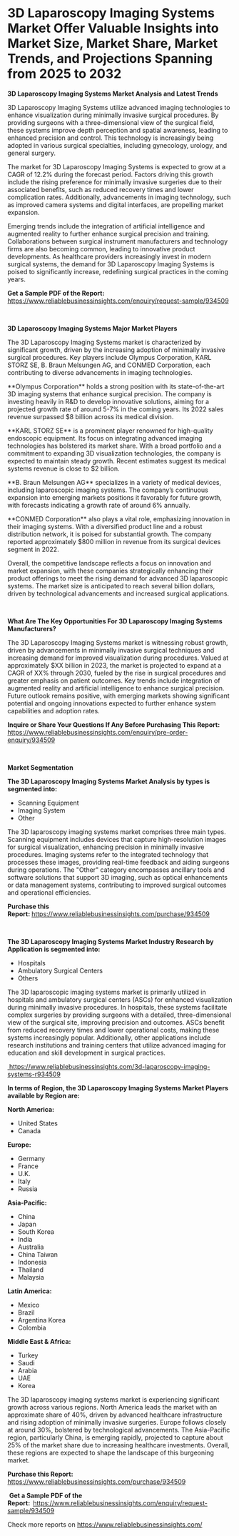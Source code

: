 <p><h1>3D Laparoscopy Imaging Systems Market Offer Valuable Insights into Market Size, Market Share, Market Trends, and Projections Spanning from 2025 to 2032</h1></p><p><strong>3D Laparoscopy Imaging Systems Market Analysis and Latest Trends</strong></p>
<p><p>3D Laparoscopy Imaging Systems utilize advanced imaging technologies to enhance visualization during minimally invasive surgical procedures. By providing surgeons with a three-dimensional view of the surgical field, these systems improve depth perception and spatial awareness, leading to enhanced precision and control. This technology is increasingly being adopted in various surgical specialties, including gynecology, urology, and general surgery.</p><p>The market for 3D Laparoscopy Imaging Systems is expected to grow at a CAGR of 12.2% during the forecast period. Factors driving this growth include the rising preference for minimally invasive surgeries due to their associated benefits, such as reduced recovery times and lower complication rates. Additionally, advancements in imaging technology, such as improved camera systems and digital interfaces, are propelling market expansion. </p><p>Emerging trends include the integration of artificial intelligence and augmented reality to further enhance surgical precision and training. Collaborations between surgical instrument manufacturers and technology firms are also becoming common, leading to innovative product developments. As healthcare providers increasingly invest in modern surgical systems, the demand for 3D Laparoscopy Imaging Systems is poised to significantly increase, redefining surgical practices in the coming years.</p></p>
<p><strong>Get a Sample PDF of the Report:&nbsp;</strong> <a href="https://www.reliablebusinessinsights.com/enquiry/request-sample/934509?utm_campaign=3079&utm_medium=2&utm_source=Github&utm_content=ia&utm_term=07032025&utm_id=3d-laparoscopy-imaging-systems">https://www.reliablebusinessinsights.com/enquiry/request-sample/934509</a></p>
<p>&nbsp;</p>
<p><strong>3D Laparoscopy Imaging Systems Major Market Players</strong></p>
<p><p>The 3D Laparoscopy Imaging Systems market is characterized by significant growth, driven by the increasing adoption of minimally invasive surgical procedures. Key players include Olympus Corporation, KARL STORZ SE, B. Braun Melsungen AG, and CONMED Corporation, each contributing to diverse advancements in imaging technologies.</p><p>**Olympus Corporation** holds a strong position with its state-of-the-art 3D imaging systems that enhance surgical precision. The company is investing heavily in R&D to develop innovative solutions, aiming for a projected growth rate of around 5-7% in the coming years. Its 2022 sales revenue surpassed $8 billion across its medical division.</p><p>**KARL STORZ SE** is a prominent player renowned for high-quality endoscopic equipment. Its focus on integrating advanced imaging technologies has bolstered its market share. With a broad portfolio and a commitment to expanding 3D visualization technologies, the company is expected to maintain steady growth. Recent estimates suggest its medical systems revenue is close to $2 billion.</p><p>**B. Braun Melsungen AG** specializes in a variety of medical devices, including laparoscopic imaging systems. The company’s continuous expansion into emerging markets positions it favorably for future growth, with forecasts indicating a growth rate of around 6% annually.</p><p>**CONMED Corporation** also plays a vital role, emphasizing innovation in their imaging systems. With a diversified product line and a robust distribution network, it is poised for substantial growth. The company reported approximately $800 million in revenue from its surgical devices segment in 2022.</p><p>Overall, the competitive landscape reflects a focus on innovation and market expansion, with these companies strategically enhancing their product offerings to meet the rising demand for advanced 3D laparoscopic systems. The market size is anticipated to reach several billion dollars, driven by technological advancements and increased surgical applications.</p></p>
<p>&nbsp;</p>
<p><strong>What Are The Key Opportunities For 3D Laparoscopy Imaging Systems Manufacturers?</strong></p>
<p><p>The 3D Laparoscopy Imaging Systems market is witnessing robust growth, driven by advancements in minimally invasive surgical techniques and increasing demand for improved visualization during procedures. Valued at approximately $XX billion in 2023, the market is projected to expand at a CAGR of XX% through 2030, fueled by the rise in surgical procedures and greater emphasis on patient outcomes. Key trends include integration of augmented reality and artificial intelligence to enhance surgical precision. Future outlook remains positive, with emerging markets showing significant potential and ongoing innovations expected to further enhance system capabilities and adoption rates.</p></p>
<p><strong>Inquire or Share Your Questions If Any Before Purchasing This Report:</strong> <a href="https://www.reliablebusinessinsights.com/enquiry/pre-order-enquiry/934509?utm_campaign=3079&utm_medium=2&utm_source=Github&utm_content=ia&utm_term=07032025&utm_id=3d-laparoscopy-imaging-systems">https://www.reliablebusinessinsights.com/enquiry/pre-order-enquiry/934509</a></p>
<p>&nbsp;</p>
<p><strong>Market Segmentation</strong></p>
<p><strong>The 3D Laparoscopy Imaging Systems Market Analysis by types is segmented into:</strong></p>
<p><ul><li>Scanning Equipment</li><li>Imaging System</li><li>Other</li></ul></p>
<p><p>The 3D laparoscopy imaging systems market comprises three main types. Scanning equipment includes devices that capture high-resolution images for surgical visualization, enhancing precision in minimally invasive procedures. Imaging systems refer to the integrated technology that processes these images, providing real-time feedback and aiding surgeons during operations. The "Other" category encompasses ancillary tools and software solutions that support 3D imaging, such as optical enhancements or data management systems, contributing to improved surgical outcomes and operational efficiencies.</p></p>
<p><strong>Purchase this Report:&nbsp;</strong><a href="https://www.reliablebusinessinsights.com/purchase/934509?utm_campaign=3079&utm_medium=2&utm_source=Github&utm_content=ia&utm_term=07032025&utm_id=3d-laparoscopy-imaging-systems">https://www.reliablebusinessinsights.com/purchase/934509</a></p>
<p>&nbsp;</p>
<p><strong>The 3D Laparoscopy Imaging Systems Market Industry Research by Application is segmented into:</strong></p>
<p><ul><li>Hospitals</li><li>Ambulatory Surgical Centers</li><li>Others</li></ul></p>
<p><p>The 3D laparoscopic imaging systems market is primarily utilized in hospitals and ambulatory surgical centers (ASCs) for enhanced visualization during minimally invasive procedures. In hospitals, these systems facilitate complex surgeries by providing surgeons with a detailed, three-dimensional view of the surgical site, improving precision and outcomes. ASCs benefit from reduced recovery times and lower operational costs, making these systems increasingly popular. Additionally, other applications include research institutions and training centers that utilize advanced imaging for education and skill development in surgical practices.</p></p>
<p><a href="https://www.reliablebusinessinsights.com/3d-laparoscopy-imaging-systems-r934509?utm_campaign=3079&utm_medium=2&utm_source=Github&utm_content=ia&utm_term=07032025&utm_id=3d-laparoscopy-imaging-systems">&nbsp;https://www.reliablebusinessinsights.com/3d-laparoscopy-imaging-systems-r934509</a></p>
<p><strong>In terms of Region, the 3D Laparoscopy Imaging Systems Market Players available by Region are:</strong></p>
<p>
    <p> <strong> North America: </strong>
        <ul>
            <li>United States</li>
            <li>Canada</li>
        </ul>
        </p> 
    <p> <strong> Europe: </strong>
        <ul>
            <li>Germany</li>
            <li>France</li>
            <li>U.K.</li>
            <li>Italy</li>
            <li>Russia</li>
        </ul>
        </p> 
    <p> <strong> Asia-Pacific: </strong>
        <ul>
            <li>China</li>
            <li>Japan</li>
            <li>South Korea</li>
            <li>India</li>
            <li>Australia</li>
            <li>China Taiwan</li>
            <li>Indonesia</li>
            <li>Thailand</li>
            <li>Malaysia</li>
        </ul>
        </p> 
    <p> <strong> Latin America: </strong>
        <ul>
            <li>Mexico</li>
            <li>Brazil</li>
            <li>Argentina Korea</li>
            <li>Colombia</li>
        </ul>
        </p> 
    <p> <strong> Middle East & Africa: </strong>
        <ul>
            <li>Turkey</li>
            <li>Saudi</li>
            <li>Arabia</li>
            <li>UAE</li>
            <li>Korea</li>
        </ul>
    </p>
    </p>
<p><p>The 3D laparoscopy imaging systems market is experiencing significant growth across various regions. North America leads the market with an approximate share of 40%, driven by advanced healthcare infrastructure and rising adoption of minimally invasive surgeries. Europe follows closely at around 30%, bolstered by technological advancements. The Asia-Pacific region, particularly China, is emerging rapidly, projected to capture about 25% of the market share due to increasing healthcare investments. Overall, these regions are expected to shape the landscape of this burgeoning market.</p></p>
<p><strong>Purchase this Report: </strong><a href="https://www.reliablebusinessinsights.com/purchase/934509?utm_campaign=3079&utm_medium=2&utm_source=Github&utm_content=ia&utm_term=07032025&utm_id=3d-laparoscopy-imaging-systems">https://www.reliablebusinessinsights.com/purchase/934509</a></p>
<p>&nbsp;<strong>Get a Sample PDF of the Report:&nbsp;&nbsp;</strong><a href="https://www.reliablebusinessinsights.com/enquiry/request-sample/934509?utm_campaign=3079&utm_medium=2&utm_source=Github&utm_content=ia&utm_term=07032025&utm_id=3d-laparoscopy-imaging-systems">https://www.reliablebusinessinsights.com/enquiry/request-sample/934509</a></p>
<p><strong></strong></p>
<p>Check more reports on <a href="https://www.reliablebusinessinsights.com/?utm_campaign=3079&utm_medium=2&utm_source=Github&utm_content=ia&utm_term=07032025&utm_id=3d-laparoscopy-imaging-systems">https://www.reliablebusinessinsights.com/</a></p>